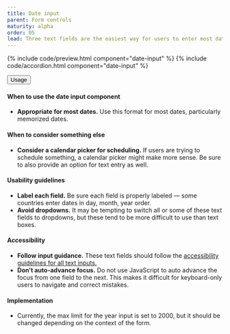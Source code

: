 ```yaml
---
title: Date input
parent: Form controls
maturity: alpha
order: 05
lead: Three text fields are the easiest way for users to enter most dates.
---
```


{% include code/preview.html component="date-input" %}
{% include code/accordion.html component="date-input" %}
<div class="usa-accordion usa-accordion--bordered site-accordion-docs">
  <button class="usa-button-unstyled usa-accordion__button"
      aria-expanded="true" aria-controls="date-input-docs">
    Usage
  </button>
  <div id="date-input-docs" aria-hidden="false" class="usa-accordion__content site-component-usage">
    <h4>When to use the date input component</h4>
    <ul class="usa-content-list">
      <li><strong>Appropriate for most dates.</strong> Use this format for most dates, particularly memorized dates.</li>
    </ul>
    <h4>When to consider something else</h4>
    <ul class="usa-content-list">
      <li><strong>Consider a calendar picker for scheduling.</strong> If users are trying to schedule something, a calendar picker might make more sense. Be sure to also provide an option for text entry as well.</li>
    </ul>
    <h4>Usability guidelines</h4>
    <ul class="usa-content-list">
      <li><strong>Label each field.</strong> Be sure each field is properly labeled — some countries enter dates in day, month, year order.</li>
      <li><strong>Avoid dropdowns.</strong> It may be tempting to switch all or some of these text fields to dropdowns, but these tend to be more difficult to use than text boxes.</li>
    </ul>
    <h4 class="usa-heading">Accessibility</h4>
    <ul class="usa-content-list">
      <li><strong>Follow input guidance.</strong> These text fields should follow the <a href="{{ site.baseurl }}/form-controls/#text-inputs"> accessibility guidelines for all text inputs.</a></li>
      <li><strong>Don’t auto-advance focus.</strong> Do not use JavaScript to auto advance the focus from one field to the next. This makes it difficult for keyboard-only users to navigate and correct mistakes.</li>
    </ul>
    <h4 class="usa-heading">Implementation</h4>
      <ul class="usa-content-list">
        <li>Currently, the max limit for the year input is set to 2000, but it should be changed depending on the context of the form.</li>
      </ul>
  </div>
</div>
